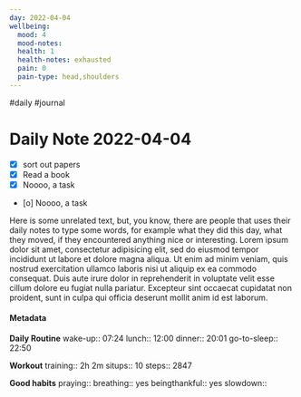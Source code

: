 ```yaml
---
day: 2022-04-04
wellbeing:
  mood: 4
  mood-notes: 
  health: 1
  health-notes: exhausted
  pain: 0
  pain-type: head,shoulders
---
```

#daily #journal
# Daily Note 2022-04-04

- [x] sort out papers
- [x] Read a book
- [x] Noooo, a task
- [o] Noooo, a task

Here is some unrelated text, but, you know, there are people that uses their daily notes to type some words, for example what they did this day, what they moved, if they encountered anything nice or interesting. Lorem ipsum dolor sit amet, consectetur adipisicing elit, sed do eiusmod tempor incididunt ut labore et dolore magna aliqua. Ut enim ad minim veniam, quis nostrud exercitation ullamco laboris nisi ut aliquip ex ea commodo consequat. Duis aute irure dolor in reprehenderit in voluptate velit esse cillum dolore eu fugiat nulla pariatur. Excepteur sint occaecat cupidatat non proident, sunt in culpa qui officia deserunt mollit anim id est laborum.

#### Metadata

**Daily Routine**
wake-up:: 07:24
lunch:: 12:00
dinner:: 20:01
go-to-sleep:: 22:50

**Workout**
training:: 2h 2m
situps:: 10
steps:: 2847

**Good habits**
praying:: 
breathing:: yes
beingthankful:: yes
slowdown:: 
